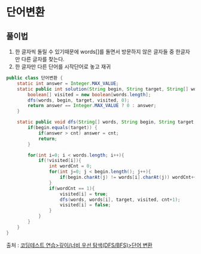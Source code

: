 # 단어변환

## 풀이법
1. 한 글자씩 돌릴 수 있기때문에 words[]를 돌면서 방문하지 않은 글자들 중 한글자만 다른 글자를 찾는다.
2. 한 글자만 다른 단어를 시작단어로 놓고 재귀

```java
public class 단어변환 {
    static int answer = Integer.MAX_VALUE;
    static public int solution(String begin, String target, String[] words) {
        boolean[] visited = new boolean[words.length];
        dfs(words, begin, target, visited, 0);
        return answer == Integer.MAX_VALUE ? 0 : answer;
    }

    static public void dfs(String[] words, String begin, String target, boolean[] visited, int cnt){
        if(begin.equals(target)) {
            if(answer > cnt) answer = cnt;
            return;
        }

        for(int i=0; i < words.length; i++){
            if(!visited[i]){
                int wordCnt = 0;
                for(int j=0; j < begin.length(); j++){
                    if(begin.charAt(j) != words[i].charAt(j)) wordCnt++;
                }
                if(wordCnt == 1){
                    visited[i] = true;
                    dfs(words, words[i], target, visited, cnt+1);
                    visited[i] = false;
                }
            }
        }
    }
}
```

출처 : [코딩테스트 연습>깊이/너비 우선 탐색(DFS/BFS)>단어 변환](https://programmers.co.kr/learn/courses/30/lessons/43163)